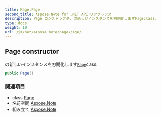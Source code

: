 ```yaml
---
title: Page.Page
second_title: Aspose.Note for .NET API リファレンス
description: Page コンストラクタ. の新しいインスタンスを初期化しますPageclass.
type: docs
weight: 10
url: /ja/net/aspose.note/page/page/
---
```

## Page constructor

の新しいインスタンスを初期化します[`Page`](../)class.

```csharp
public Page()
```

### 関連項目

* class [Page](../)
* 名前空間 [Aspose.Note](../../page/)
* 組み立て [Aspose.Note](../../../)


